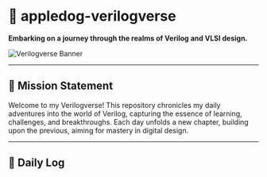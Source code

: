 # 🌌 appledog-verilogverse

**Embarking on a journey through the realms of Verilog and VLSI design.**

![Verilogverse Banner](https://ibb.co/Ng5jgvdw)

---

## 🚀 Mission Statement

Welcome to my Verilogverse! This repository chronicles my daily adventures into the world of Verilog, capturing the essence of learning, challenges, and breakthroughs. Each day unfolds a new chapter, building upon the previous, aiming for mastery in digital design.

---

## 📅 Daily Log
